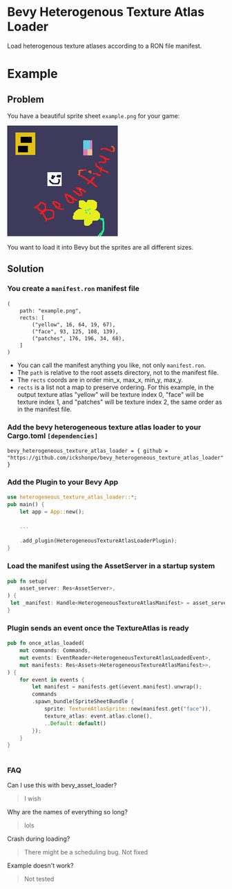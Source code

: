 # Bevy Heterogenous Texture Atlas Loader

Load heterogenous texture atlases according to a RON file manifest.  
  
  

# Example

## Problem
You have a beautiful sprite sheet `example.png` for your game:

 ![/assets/example.png](/assets/example.png)

You want to load it into Bevy but the sprites are all different sizes.  
  


## Solution

### You create a `manifest.ron` manifest file 

```
(
    path: "example.png",
    rects: [
        ("yellow", 16, 64, 19, 67),
        ("face", 93, 125, 108, 139),
        ("patches", 176, 196, 34, 68),
    ]
)
```
* You can call the manifest anything you like, not only `manifest.ron`.
* The `path` is relative to the root assets directory, not to the manifest file.
* The `rects` coords are in order min_x, max_x, min_y, max_y.
* `rects` is a list not a map to preserve ordering. For this example, in the output texture atlas "yellow" will be texture index 0,
    "face" will be texture index 1, and "patches" will be texture index 2, the same order as in the manifest file.  

  


### Add the bevy heterogeneous texture atlas loader to your Cargo.toml `[dependencies]`

```
bevy_heterogeneous_texture_atlas_loader = { github = "https://github.com/ickshonpe/bevy_heterogeneous_texture_atlas_loader" }
```
### Add the Plugin to your Bevy App
```rust
use heterogeneous_texture_atlas_loader::*;
pub main() {
    let app = App::new();

    ...

    .add_plugin(HeterogeneousTextureAtlasLoaderPlugin);
}
```

### Load the manifest using the AssetServer in a startup system
```rust
pub fn setup(
    asset_server: Res<AssetServer>,
) {
 let _manifest: Handle<HeterogeneousTextureAtlasManifest> = asset_server.load("manifest.ron");
}
```

### Plugin sends an event once the TextureAtlas is ready
```rust
pub fn once_atlas_loaded(
    mut commands: Commands,
    mut events: EventReader<HeterogeneousTextureAtlasLoadedEvent>,
    mut manifests: Res<Assets<HeterogeneousTextureAtlasManifest>>,
) {
    for event in events {
        let manifest = manifests.get(&event.manifest).unwrap();
        commands
        .spawn_bundle(SpriteSheetBundle {
            sprite: TextureAtlasSprite::new(manifest.get("face")),
            texture_atlas: event.atlas.clone(),
            ..Default::default()
        });
    }
}
```
#
### FAQ
Can I use this with bevy_asset_loader?
> I wish

Why are the names of everything so long?  
> lols

Crash during loading?
> There might be a scheduling bug. Not fixed

Example doesn't work?
> Not tested


